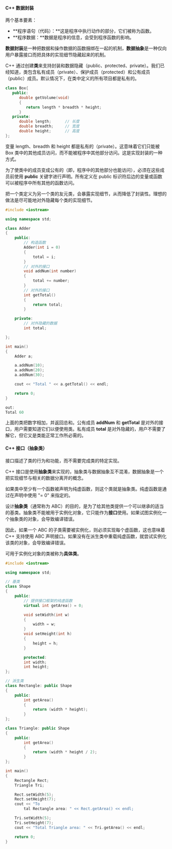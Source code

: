 #### C++ 数据封装

两个基本要素：

- **程序语句（代码）：**这是程序中执行动作的部分，它们被称为函数。
- **程序数据：**数据是程序的信息，会受到程序函数的影响。

**数据封装**是一种把数据和操作数据的函数捆绑在一起的机制，**数据抽象**是一种仅向用户暴露接口而把具体的实现细节隐藏起来的机制。

C++ 通过创建**类**来支持封装和数据隐藏（public、protected、private）。我们已经知道，类包含私有成员（private）、保护成员（protected）和公有成员（public）成员。默认情况下，在类中定义的所有项目都是私有的。

```c++
class Box{
   public:
      double getVolume(void)
      {
         return length * breadth * height;
      }
   private:
      double length;      // 长度
      double breadth;     // 宽度
      double height;      // 高度
};
```

变量 length、breadth 和 height 都是私有的（private）。这意味着它们只能被 Box 类中的其他成员访问，而不能被程序中其他部分访问。这是实现封装的一种方式。

为了使类中的成员变成公有的（即，程序中的其他部分也能访问），必须在这些成员前使用 **public** 关键字进行声明。所有定义在 public 标识符后边的变量或函数可以被程序中所有其他的函数访问。

把一个类定义为另一个类的友元类，会暴露实现细节，从而降低了封装性。理想的做法是尽可能地对外隐藏每个类的实现细节。

```c++
#include <iostream>

using namespace std;

class Adder
{
    public:
        // 构造函数
        Adder(int i = 0)
        {
            total = i;
        }
        // 对外的接口
        void addNum(int number)
        {
            total += number;
        }
        // 对外的接口
        int getTotal()
        {
            return total;
        }

    private:
        // 对外隐藏的数据
        int total;

};

int main()
{
    Adder a;

    a.addNum(10);
    a.addNum(20);
    a.addNum(30);

    cout << "Total " << a.getTotal() << endl;

    return 0;
}

out:
Total 60
```

上面的类把数字相加，并返回总和。公有成员 **addNum** 和 **getTotal** 是对外的接口，用户需要知道它们以便使用类。私有成员 **total** 是对外隐藏的，用户不需要了解它，但它又是类能正常工作所必需的。



#### C++ 接口（抽象类）

接口描述了类的行为和功能，而不需要完成类的特定实现。

C++ 接口是使用**抽象类**来实现的，抽象类与数据抽象互不混淆，数据抽象是一个把实现细节与相关的数据分离开的概念。

如果类中至少有一个函数被声明为纯虚函数，则这个类就是抽象类。纯虚函数是通过在声明中使用 "= 0" 来指定的。

设计**抽象类**（通常称为 ABC）的目的，是为了给其他类提供一个可以继承的适当的基类。抽象类不能被用于实例化对象，它只能作为**接口**使用。如果试图实例化一个抽象类的对象，会导致编译错误。

因此，如果一个 ABC 的子类需要被实例化，则必须实现每个虚函数，这也意味着 C++ 支持使用 ABC 声明接口。如果没有在派生类中重载纯虚函数，就尝试实例化该类的对象，会导致编译错误。

可用于实例化对象的类被称为**具体类**。

```c++
#include <iostream>

using namespace std;

// 基类
class Shape
{
    public:
        // 提供接口框架的纯虚函数
        virtual int getArea() = 0;

        void setWidth(int w)
        {
            width = w;
        }
        void setHeight(int h)
        {
            height = h;
        }

        protected:
        int width;
        int height;
};

// 派生类
class Rectangle: public Shape
{
    public:
        int getArea()
        {
            return (width * height);
        }
};

class Triangle: public Shape
{
    public:
        int getArea()
        {
            return (width * height / 2);
        }
};

int main()
{
    Rectangle Rect;
    Triangle Tri;

    Rect.setWidth(5);
    Rect.setHeight(7);
    cout << "To
        tal Rectangle area: " << Rect.getArea() << endl;

    Tri.setWidth(5);
    Tri.setHeight(7);
    cout << "Total Triangle area: " << Tri.getArea() << endl;

    return 0;
}
```

